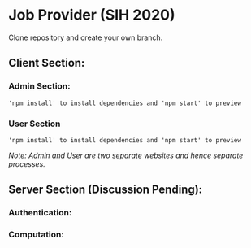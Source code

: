 # Job Provider (SIH 2020)
Clone repository and create your own branch.

## Client Section:
### Admin Section:
    'npm install' to install dependencies and 'npm start' to preview
### User Section
    'npm install' to install dependencies and 'npm start' to preview
*Note: Admin and User are two separate websites and hence separate processes.*
<br>
## Server Section (Discussion Pending):
### Authentication:
### Computation:
